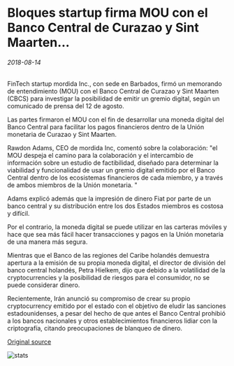# Bloques startup firma MOU con el Banco Central de Curazao y Sint Maarten...

###### 2018-08-14

FinTech startup mordida Inc., con sede en Barbados, firmó un memorando de entendimiento (MOU) con el Banco Central de Curazao y Sint Maarten (CBCS) para investigar la posibilidad de emitir un gremio digital, según un comunicado de prensa del 12 de agosto.

Las partes firmaron el MOU con el fin de desarrollar una moneda digital del Banco Central para facilitar los pagos financieros dentro de la Unión monetaria de Curazao y Sint Maarten.

Rawdon Adams, CEO de mordida Inc, comentó sobre la colaboración: "el MOU despeja el camino para la colaboración y el intercambio de información sobre un estudio de factibilidad, diseñado para determinar la viabilidad y funcionalidad de usar un gremio digital emitido por el Banco Central dentro de los ecosistemas financieros de cada miembro, y a través de ambos miembros de la Unión monetaria. "

Adams explicó además que la impresión de dinero Fiat por parte de un banco central y su distribución entre los dos Estados miembros es costosa y difícil.

Por el contrario, la moneda digital se puede utilizar en las carteras móviles y hace que sea más fácil hacer transacciones y pagos en la Unión monetaria de una manera más segura.

Mientras que el Banco de las regiones del Caribe holandés demuestra apertura a la emisión de su propia moneda digital, el director de división del banco central holandés, Petra Hielkem, dijo que debido a la volatilidad de la cryptocurrencies y la posibilidad de riesgos para el consumidor, no se puede considerar dinero.

Recientemente, Irán anunció su compromiso de crear su propio cryptocurrency emitido por el estado con el objetivo de eludir las sanciones estadounidenses, a pesar del hecho de que antes el Banco Central prohibió a los bancos nacionales y otros establecimientos financieros lidiar con la criptografía, citando preocupaciones de blanqueo de dinero.

[Original source](https://cointelegraph.com/news/blockchain-startup-signs-mou-with-central-bank-of-curacao-and-sint-maarten)

![stats](https://c.statcounter.com/11760860/0/a89fa40b/1/ "stats")